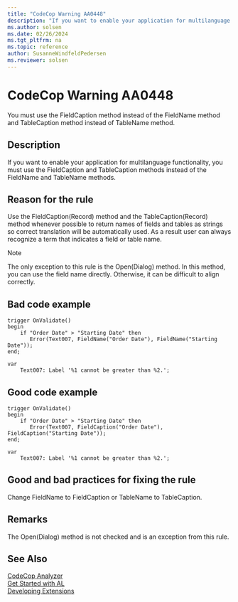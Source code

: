 ```yaml
---
title: "CodeCop Warning AA0448"
description: "If you want to enable your application for multilanguage functionality, you must use the FieldCaption and TableCaption methods instead of the FieldName and TableName methods."
ms.author: solsen
ms.date: 02/26/2024
ms.tgt_pltfrm: na
ms.topic: reference
author: SusanneWindfeldPedersen
ms.reviewer: solsen
---
```

[//]: # (START>DO_NOT_EDIT)
[//]: # (IMPORTANT:Do not edit any of the content between here and the END>DO_NOT_EDIT.)
[//]: # (Any modifications should be made in the .xml files in the ModernDev repo.)
# CodeCop Warning AA0448
You must use the FieldCaption method instead of the FieldName method and TableCaption method instead of TableName method.

## Description
If you want to enable your application for multilanguage functionality, you must use the FieldCaption and TableCaption methods instead of the FieldName and TableName methods.

[//]: # (IMPORTANT: END>DO_NOT_EDIT)

## Reason for the rule

Use the FieldCaption(Record) method and the TableCaption(Record) method whenever possible to return names of fields and tables as strings so correct translation will be automatically used. As a result user can always recognize a term that indicates a field or table name. 

> [!NOTE]  
> The only exception to this rule is the Open(Dialog) method. In this method, you can use the field name directly. Otherwise, it can be difficult to align correctly. 

## Bad code example
```AL
trigger OnValidate()
begin
    if "Order Date" > "Starting Date" then
       Error(Text007, FieldName("Order Date"), FieldName("Starting Date"));
end;

var
    Text007: Label '%1 cannot be greater than %2.';
```

## Good code example
```AL
trigger OnValidate()
begin
    if "Order Date" > "Starting Date" then
       Error(Text007, FieldCaption("Order Date"), FieldCaption("Starting Date"));
end;

var
    Text007: Label '%1 cannot be greater than %2.';
```

## Good and bad practices for fixing the rule

Change FieldName to FieldCaption or TableName to TableCaption.

## Remarks

The Open(Dialog) method is not checked and is an exception from this rule.

## See Also  
[CodeCop Analyzer](codecop.md)  
[Get Started with AL](../devenv-get-started.md)  
[Developing Extensions](../devenv-dev-overview.md)  
